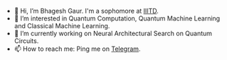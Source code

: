 - 👋 Hi, I’m Bhagesh Gaur. I'm a sophomore at [IIITD][2].
- 👀 I’m interested in Quantum Computation, Quantum Machine Learning and Classical Machine Learning.
- 🌱 I’m currently working on Neural Architectural Search on Quantum Circuits.
- 📫 How to reach me: Ping me on [Telegram][1].

[1]: https://t.me/SlyCop/ "Telegram" 
[2]: https://iiitd.ac.in/

<!---
BhageshIIITD/BhageshIIITD is a ✨ special ✨ repository because its `README.md` (this file) appears on your GitHub profile.
You can click the Preview link to take a look at your changes.
--->
